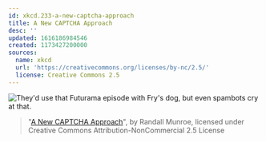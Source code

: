 ```yaml
---
id: xkcd.233-a-new-captcha-approach
title: A New CAPTCHA Approach
desc: ''
updated: 1616186984546
created: 1173427200000
sources:
  name: xkcd
  url: 'https://creativecommons.org/licenses/by-nc/2.5/'
  license: Creative Commons 2.5
---
```

![They'd use that Futurama episode with Fry's dog, but even spambots cry at that.](https://imgs.xkcd.com/comics/a_new_captcha_approach.png)
> "[A New CAPTCHA Approach](https://xkcd.com/233/)", by Randall Munroe, licensed under Creative Commons Attribution-NonCommercial 2.5 License
